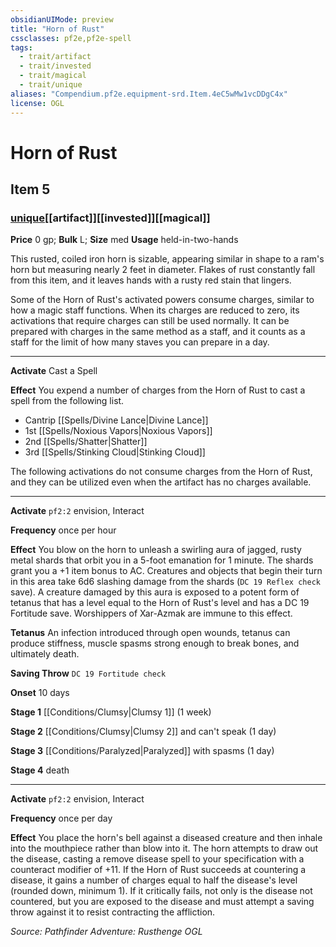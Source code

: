 ```yaml
---
obsidianUIMode: preview
title: "Horn of Rust"
cssclasses: pf2e,pf2e-spell
tags:
  - trait/artifact
  - trait/invested
  - trait/magical
  - trait/unique
aliases: "Compendium.pf2e.equipment-srd.Item.4eC5wMw1vcDDgC4x"
license: OGL
---
```

# Horn of Rust
## Item 5
### [unique](unique "Unique Rarity Trait")[[artifact]][[invested]][[magical]]


**Price** 0 gp; 
**Bulk** L; **Size** med
**Usage** held-in-two-hands

This rusted, coiled iron horn is sizable, appearing similar in shape to a ram's horn but measuring nearly 2 feet in diameter. Flakes of rust constantly fall from this item, and it leaves hands with a rusty red stain that lingers.

Some of the Horn of Rust's activated powers consume charges, similar to how a magic staff functions. When its charges are reduced to zero, its activations that require charges can still be used normally. It can be prepared with charges in the same method as a staff, and it counts as a staff for the limit of how many staves you can prepare in a day.

* * *

**Activate** Cast a Spell

**Effect** You expend a number of charges from the Horn of Rust to cast a spell from the following list.

*   Cantrip [[Spells/Divine Lance|Divine Lance]]
*   1st [[Spells/Noxious Vapors|Noxious Vapors]]
*   2nd [[Spells/Shatter|Shatter]]
*   3rd [[Spells/Stinking Cloud|Stinking Cloud]]

The following activations do not consume charges from the Horn of Rust, and they can be utilized even when the artifact has no charges available.

* * *

**Activate** `pf2:2` envision, Interact

**Frequency** once per hour

**Effect** You blow on the horn to unleash a swirling aura of jagged, rusty metal shards that orbit you in a 5-foot emanation for 1 minute. The shards grant you a +1 item bonus to AC. Creatures and objects that begin their turn in this area take 6d6 slashing damage from the shards (`DC 19 Reflex check` save). A creature damaged by this aura is exposed to a potent form of tetanus that has a level equal to the Horn of Rust's level and has a DC 19 Fortitude save. Worshippers of Xar-Azmak are immune to this effect.

**Tetanus** An infection introduced through open wounds, tetanus can produce stiffness, muscle spasms strong enough to break bones, and ultimately death.

**Saving Throw** `DC 19 Fortitude check`

**Onset** 10 days

**Stage 1** [[Conditions/Clumsy|Clumsy 1]] (1 week)

**Stage 2** [[Conditions/Clumsy|Clumsy 2]] and can't speak (1 day)

**Stage 3** [[Conditions/Paralyzed|Paralyzed]] with spasms (1 day)

**Stage 4** death

* * *

**Activate** `pf2:2` envision, Interact

**Frequency** once per day

**Effect** You place the horn's bell against a diseased creature and then inhale into the mouthpiece rather than blow into it. The horn attempts to draw out the disease, casting a remove disease spell to your specification with a counteract modifier of +11. If the Horn of Rust succeeds at countering a disease, it gains a number of charges equal to half the disease's level (rounded down, minimum 1). If it critically fails, not only is the disease not countered, but you are exposed to the disease and must attempt a saving throw against it to resist contracting the affliction.

*Source: Pathfinder Adventure: Rusthenge*
*OGL*